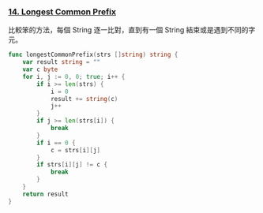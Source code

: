 ### [14. Longest Common Prefix]

比較笨的方法，每個 String 逐一比對，直到有一個 String 結束或是遇到不同的字元。

```go
func longestCommonPrefix(strs []string) string {
	var result string = ""
	var c byte
	for i, j := 0, 0; true; i++ {
		if i >= len(strs) {
			i = 0
			result += string(c)
			j++
		}
		if j >= len(strs[i]) {
			break
		}
		if i == 0 {
			c = strs[i][j]
		}
		if strs[i][j] != c {
			break
		}
	}
	return result
}
```

[14. Longest Common Prefix]: https://leetcode.com/problems/longest-common-prefix/

